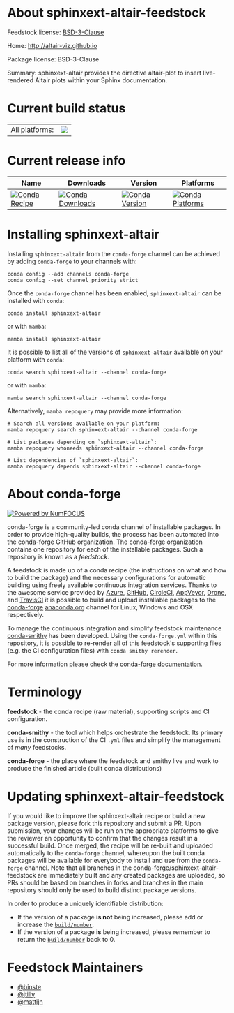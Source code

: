 About sphinxext-altair-feedstock
================================

Feedstock license: [BSD-3-Clause](https://github.com/conda-forge/sphinxext-altair-feedstock/blob/main/LICENSE.txt)

Home: http://altair-viz.github.io

Package license: BSD-3-Clause

Summary: sphinxext-altair provides the directive altair-plot to insert live-rendered Altair plots within your Sphinx documentation.

Current build status
====================


<table><tr><td>All platforms:</td>
    <td>
      <a href="https://dev.azure.com/conda-forge/feedstock-builds/_build/latest?definitionId=19426&branchName=main">
        <img src="https://dev.azure.com/conda-forge/feedstock-builds/_apis/build/status/sphinxext-altair-feedstock?branchName=main">
      </a>
    </td>
  </tr>
</table>

Current release info
====================

| Name | Downloads | Version | Platforms |
| --- | --- | --- | --- |
| [![Conda Recipe](https://img.shields.io/badge/recipe-sphinxext--altair-green.svg)](https://anaconda.org/conda-forge/sphinxext-altair) | [![Conda Downloads](https://img.shields.io/conda/dn/conda-forge/sphinxext-altair.svg)](https://anaconda.org/conda-forge/sphinxext-altair) | [![Conda Version](https://img.shields.io/conda/vn/conda-forge/sphinxext-altair.svg)](https://anaconda.org/conda-forge/sphinxext-altair) | [![Conda Platforms](https://img.shields.io/conda/pn/conda-forge/sphinxext-altair.svg)](https://anaconda.org/conda-forge/sphinxext-altair) |

Installing sphinxext-altair
===========================

Installing `sphinxext-altair` from the `conda-forge` channel can be achieved by adding `conda-forge` to your channels with:

```
conda config --add channels conda-forge
conda config --set channel_priority strict
```

Once the `conda-forge` channel has been enabled, `sphinxext-altair` can be installed with `conda`:

```
conda install sphinxext-altair
```

or with `mamba`:

```
mamba install sphinxext-altair
```

It is possible to list all of the versions of `sphinxext-altair` available on your platform with `conda`:

```
conda search sphinxext-altair --channel conda-forge
```

or with `mamba`:

```
mamba search sphinxext-altair --channel conda-forge
```

Alternatively, `mamba repoquery` may provide more information:

```
# Search all versions available on your platform:
mamba repoquery search sphinxext-altair --channel conda-forge

# List packages depending on `sphinxext-altair`:
mamba repoquery whoneeds sphinxext-altair --channel conda-forge

# List dependencies of `sphinxext-altair`:
mamba repoquery depends sphinxext-altair --channel conda-forge
```


About conda-forge
=================

[![Powered by
NumFOCUS](https://img.shields.io/badge/powered%20by-NumFOCUS-orange.svg?style=flat&colorA=E1523D&colorB=007D8A)](https://numfocus.org)

conda-forge is a community-led conda channel of installable packages.
In order to provide high-quality builds, the process has been automated into the
conda-forge GitHub organization. The conda-forge organization contains one repository
for each of the installable packages. Such a repository is known as a *feedstock*.

A feedstock is made up of a conda recipe (the instructions on what and how to build
the package) and the necessary configurations for automatic building using freely
available continuous integration services. Thanks to the awesome service provided by
[Azure](https://azure.microsoft.com/en-us/services/devops/), [GitHub](https://github.com/),
[CircleCI](https://circleci.com/), [AppVeyor](https://www.appveyor.com/),
[Drone](https://cloud.drone.io/welcome), and [TravisCI](https://travis-ci.com/)
it is possible to build and upload installable packages to the
[conda-forge](https://anaconda.org/conda-forge) [anaconda.org](https://anaconda.org/)
channel for Linux, Windows and OSX respectively.

To manage the continuous integration and simplify feedstock maintenance
[conda-smithy](https://github.com/conda-forge/conda-smithy) has been developed.
Using the ``conda-forge.yml`` within this repository, it is possible to re-render all of
this feedstock's supporting files (e.g. the CI configuration files) with ``conda smithy rerender``.

For more information please check the [conda-forge documentation](https://conda-forge.org/docs/).

Terminology
===========

**feedstock** - the conda recipe (raw material), supporting scripts and CI configuration.

**conda-smithy** - the tool which helps orchestrate the feedstock.
                   Its primary use is in the construction of the CI ``.yml`` files
                   and simplify the management of *many* feedstocks.

**conda-forge** - the place where the feedstock and smithy live and work to
                  produce the finished article (built conda distributions)


Updating sphinxext-altair-feedstock
===================================

If you would like to improve the sphinxext-altair recipe or build a new
package version, please fork this repository and submit a PR. Upon submission,
your changes will be run on the appropriate platforms to give the reviewer an
opportunity to confirm that the changes result in a successful build. Once
merged, the recipe will be re-built and uploaded automatically to the
`conda-forge` channel, whereupon the built conda packages will be available for
everybody to install and use from the `conda-forge` channel.
Note that all branches in the conda-forge/sphinxext-altair-feedstock are
immediately built and any created packages are uploaded, so PRs should be based
on branches in forks and branches in the main repository should only be used to
build distinct package versions.

In order to produce a uniquely identifiable distribution:
 * If the version of a package **is not** being increased, please add or increase
   the [``build/number``](https://docs.conda.io/projects/conda-build/en/latest/resources/define-metadata.html#build-number-and-string).
 * If the version of a package **is** being increased, please remember to return
   the [``build/number``](https://docs.conda.io/projects/conda-build/en/latest/resources/define-metadata.html#build-number-and-string)
   back to 0.

Feedstock Maintainers
=====================

* [@binste](https://github.com/binste/)
* [@jtilly](https://github.com/jtilly/)
* [@mattijn](https://github.com/mattijn/)

